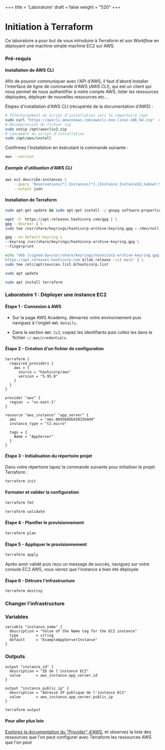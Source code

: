 +++
title = 'Laboratoire'
draft = false
weight = "520"
+++

# Initiation à Terraform

Ce laboratoire a pour but de vous introduire à Terraform et son *Workflow* en déployant une machine simple machine EC2 sur AWS. 

### Pré-requis
#### Installation de AWS CLI

Afin de pouvoir communiquer avec l'API d'AWS, il faut d'abord installer l'interface de ligne de commande d'AWS (*AWS CLI*), qui est un client qui nous permet de nous authentifier à notre compte AWS, lister les ressources déployées, déployer de nouvelles ressources etc...

Étapes d'installation d'AWS CLI (récupérée de la documentation d'AWS) :

```bash
# Téléchargement du script d'installation vers le répertoire /opt
sudo curl "https://awscli.amazonaws.com/awscli-exe-linux-x86_64.zip" -o "/opt/awscliv2.zip"
# Décompression du fichier zip
sudo unzip /opt/awscliv2.zip
# Lancement du script d'installation
sudo /opt/aws/install
```

Confirmez l'installation en éxécutant la commande suivante : 
```bash
aws --version
```

##### Exemple d'utilisation d'AWS CLI
```bash
aws ec2 describe-instances \
    --query 'Reservations[*].Instances[*].{Instance:InstanceId,Subnet:SubnetId}' \
    --output json
```

#### Installation de Terraform

```bash
sudo apt-get update && sudo apt-get install -y gnupg software-properties-common
```

```bash
wget -O- https://apt.releases.hashicorp.com/gpg | \
gpg --dearmor | \
sudo tee /usr/share/keyrings/hashicorp-archive-keyring.gpg > /dev/null
```

```bash
gpg --no-default-keyring \
--keyring /usr/share/keyrings/hashicorp-archive-keyring.gpg \
--fingerprint

```
```bash
echo "deb [signed-by=/usr/share/keyrings/hashicorp-archive-keyring.gpg] \
https://apt.releases.hashicorp.com $(lsb_release -cs) main" | \
sudo tee /etc/apt/sources.list.d/hashicorp.list
```
```bash
sudo apt update
```
```bash
sudo apt install terraform
```

### Laboratoire 1 : Déployer une instance EC2

#### Étape 1 - Connexion à AWS
+ Sur la page AWS Academy, démarrez votre environnement puis naviguez à l'onglet `AWS Details`.

+ Dans la section `AWS CLI`, copiez les identifiants puis collez les dans le fichier `~/.aws/credentials`.

#### Étape 2 - Création d'un fichier de configuration
```hcl
terraform {
  required_providers {
    aws = {
      source = "hashicorp/aws"
      version = "5.95.0"
    }
  }
}

provider "aws" {
  region  = "us-east-1"
}

resource "aws_instance" "app_server" {
  ami           = "ami-084568db4383264d4"
  instance_type = "t2.micro"

  tags = {
    Name = "AppServer"
  }
}
```

#### Étape 3 - Initialisation du répertoire projet

Dans votre répertoire tapez la commande suivante pour initialiser le projet Terraform : 
```bash
terraform init
```

#### Formater et valider la configuration
```bash
terraform fmt
```

```bash
terraform validate
```

#### Étape 4 - Planifier le provisionnement
```bash
terraform plan
```

#### Étape 5 - Appliquer le provisionnement
```bash
terraform apply
```

Après avoir validé puis reçu un message de succès, naviguez sur votre console EC2 AWS, vous verrez que l'instance a bien été déployée

#### Étape 6 - Détruire l'infrastructure
```bash
terraform destroy
```

### Changer l'infrastructure

### Variables
```hcl
variable "instance_name" {
  description = "Value of the Name tag for the EC2 instance"
  type        = string
  default     = "ExampleAppServerInstance"
}
```
### Outputs
```hcl
output "instance_id" {
  description = "ID de l'instance EC2"
  value       = aws_instance.app_server.id
}

output "instance_public_ip" {
  description = "Adresse IP publique de l'instance EC2"
  value       = aws_instance.app_server.public_ip
}
```

```bash
terraform output
```
#### Pour aller plus loin
[Explorez la documentation du "Provider" d'AWS](https://registry.terraform.io/providers/hashicorp/aws/latest/docs), et observez la liste des ressources que l'on peut configurer avec Terraform les ressources AWS que l'on peut 


